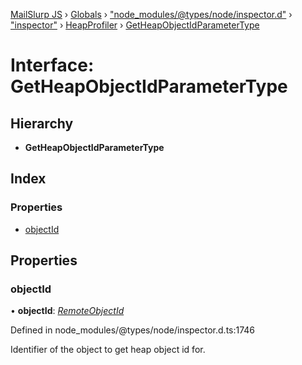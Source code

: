 [MailSlurp JS](../README.md) › [Globals](../globals.md) › ["node_modules/@types/node/inspector.d"](../modules/_node_modules__types_node_inspector_d_.md) › ["inspector"](../modules/_node_modules__types_node_inspector_d_._inspector_.md) › [HeapProfiler](../modules/_node_modules__types_node_inspector_d_._inspector_.heapprofiler.md) › [GetHeapObjectIdParameterType](_node_modules__types_node_inspector_d_._inspector_.heapprofiler.getheapobjectidparametertype.md)

# Interface: GetHeapObjectIdParameterType

## Hierarchy

* **GetHeapObjectIdParameterType**

## Index

### Properties

* [objectId](_node_modules__types_node_inspector_d_._inspector_.heapprofiler.getheapobjectidparametertype.md#objectid)

## Properties

###  objectId

• **objectId**: *[RemoteObjectId](../modules/_node_modules__types_node_inspector_d_._inspector_.runtime.md#remoteobjectid)*

Defined in node_modules/@types/node/inspector.d.ts:1746

Identifier of the object to get heap object id for.
